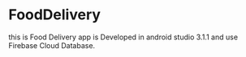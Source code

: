 # FoodDelivery

this is Food Delivery app is Developed in android studio 3.1.1 and use Firebase Cloud Database.
